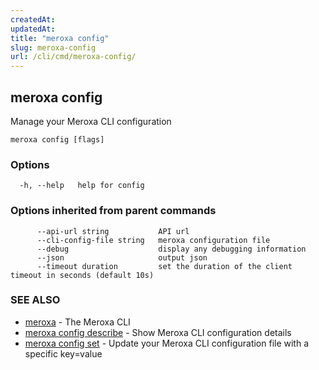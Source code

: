 ```yaml
---
createdAt: 
updatedAt: 
title: "meroxa config"
slug: meroxa-config
url: /cli/cmd/meroxa-config/
---
```

## meroxa config

Manage your Meroxa CLI configuration

```
meroxa config [flags]
```

### Options

```
  -h, --help   help for config
```

### Options inherited from parent commands

```
      --api-url string           API url
      --cli-config-file string   meroxa configuration file
      --debug                    display any debugging information
      --json                     output json
      --timeout duration         set the duration of the client timeout in seconds (default 10s)
```

### SEE ALSO

* [meroxa](/cli/cmd/meroxa/)	 - The Meroxa CLI
* [meroxa config describe](/cli/cmd/meroxa-config-describe/)	 - Show Meroxa CLI configuration details
* [meroxa config set](/cli/cmd/meroxa-config-set/)	 - Update your Meroxa CLI configuration file with a specific key=value

